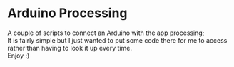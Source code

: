 # Arduino Processing
A couple of scripts to connect an Arduino with the app processing;  
It is fairly simple but I just wanted to put some code there for me to access rather than having to look it up every time.  
Enjoy :)
